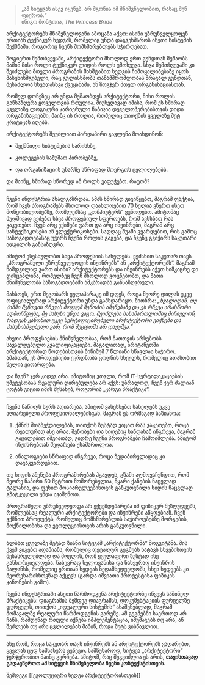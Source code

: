 > „ამ სიტყვას ისევ იყენებ. არ მგონია იმ მნიშვნელობით, რასაც შენ ფიქრობ.“  
> ინიგო მონტოია, _The Princess Bride_

არქიტექტორებს მნიშვნელოვანი ამოცანა აქვთ: ისინი უზრუნველყოფენ ერთიან ტექნიკურ ხედვას, რომელიც უნდა დაგვეხმაროს ისეთი სისტემის შექმნაში, როგორიც ჩვენს მომხმარებლებს სჭირდებათ.

ზოგიერთ შემთხვევაში, არქიტექტორი მხოლოდ ერთ გუნდთან მუშაობს  მაშინ მისი როლი ტექნიკურ ლიდის როლს ემთხვევა. სხვა შემთხვევაში კი შეიძლება მთელი პროგრამის მასშტაბით ხედვის ჩამოყალიბებაზე იყოს პასუხისმგებელი, რაც გულისხმობს თანამშრომლობას მრავალ გუნდთან, შესაძლოა სხვადასხვა ქვეყანაში, ან ზოგჯერ მთელ ორგანიზაციასთან.

რომელ დონეზეც არ უნდა მუშაობდეს არქიტექტორი, მისი როლის განსაზღვრა ყოველთვის რთულია. მიუხედავად იმისა, რომ ეს ხშირად ყველაზე ლოგიკური კარიერული ნაბიჯია დეველოპერებისთვის დიდი ორგანიზაციებში, მაინც ის როლია, რომელიც თითქმის ყველაზე მეტ კრიტიკას იღებს.

არქიტექტორებს შეუძლიათ პირდაპირი გავლენა მოახდინონ:

- შექმნილი სისტემების ხარისხზე,
    
- კოლეგების სამუშაო პირობებზე,
    
- და ორგანიზაციის უნარზე სწრაფად მოერგოს ცვლილებებს.
    

და მაინც, ხშირად სწორედ ამ როლს ვაფუჭებთ. რატომ?

---

ჩვენი ინდუსტრია ახალგაზრდაა. ამას ხშირად ვივიწყებთ, მაგრამ ფაქტია, რომ ჩვენ პროგრამებს მხოლოდ დაახლოებით 70 წელია ვწერთ ისეთ მოწყობილობებზე, რომლებსაც „კომპიუტერს“ ვუწოდებთ. ამიტომაც მუდმივად ვეძებთ სხვა პროფესიულ სფეროებს, რომ ავხსნათ რას ვაკეთებთ. ჩვენ არც ექიმები ვართ და არც ინჟინრები, მაგრამ არც სანტექნიკოსები ან ელექტრიკოსები. სადღაც შუაში ვვარდებით, რის გამოც საზოგადოებასაც უჭირს ჩვენი როლის გაგება, და ჩვენც გვიჭირს საკუთარი ადგილის განსაზღვრა.

ამიტომ ვსესხულობთ სხვა პროფესიის სახელებს. ვეძახით საკუთარ თავს „პროგრამული უზრუნველყოფის ინჟინრებს“ ან „არქიტექტორებს“. მაგრამ ნამდვილად ვართ ისინი? არქიტექტორებს და ინჟინრებს აქვთ სიმკაცრე და დისციპლინა, რომელზეც ჩვენ მხოლოდ ვოცნებობთ, და მათი მნიშვნელობა საზოგადოებაში აშკარადაა განსაზღვრული.

მახსოვს, ერთ მეგობარს ველაპარაკე იმ დღეს, როცა მეორე დილას უკვე ოფიციალურად არქიტექტორი უნდა გამხდარიყო. მითხრა: _„ხვალიდან, თუ პაბში შენთვის რჩევას მოგცემ შენობის აშენებაზე და ეს რჩევა არასწორი აღმოჩნდება, მე პასუხი უნდა ვაგო. შეიძლება სასამართლოშიც მიჩივლონ, რადგან კანონით უკვე სერტიფიცირებული არქიტექტორი ვიქნები და პასუხისმგებელი ვარ, რომ შეცდომა არ დავუშვა.“_

ასეთი პროფესიების მნიშვნელობაა, რომ მათთვის არსებობს სავალდებულო კვალიფიკაციები. მაგალითად, ბრიტანეთში არქიტექტორად წოდებისთვის მინიმუმ 7 წლიანი სწავლაა საჭირო. ამასთან, ეს პროფესიები ეყრდნობა ცოდნის სხეულს, რომელიც ათასობით წელია ვითარდება.

და ჩვენ?  ჯერ კიდევ არა. ამიტომაც ვთვლი, რომ IT-სერტიფიკაციების უმეტესობას რეალური ღირებულება არ აქვს: უბრალოდ, ჩვენ ჯერ ძალიან ცოტას ვიცით იმის შესახებ, როგორია „კარგი პრაქტიკა“.

---

ჩვენს ნაწილს სურს აღიარება, ამიტომ ვასესხებთ სახელებს უკვე აღიარებული პროფესიონალებისგან. მაგრამ ეს ორმაგად საზიანოა:

1. ქმნის შთაბეჭდილებას, თითქოს ზუსტად ვიცით რას ვაკეთებთ, როცა რეალურად ასე არაა. შენობები და ხიდებიც ხანდახან ინგრევა, მაგრამ გაცილებით იშვიათად, ვიდრე ჩვენი პროგრამები ჩამოიშლება. ამიტომ ინჟინრებთან შედარება უსამართლოა.
    
2. ანალოგიები სწრაფად ინგრევა, როცა ზედაპირულადაც კი დავაკვირდებით.
    

თუ ხიდის აშენება პროგრამირებას ჰგავდეს, გზაში აღმოვაჩენდით, რომ მეორე ნაპირი 50 მეტრით მოშორებულია, მყარი ქანების ნაცვლად ტალახია, და ფეხით მოსიარულეებისთვის განკუთვნილი ხიდის ნაცვლად გზატკეცილი უნდა ავაშენოთ.

პროგრამული უზრუნველყოფა არ ექვემდებარება იმ ფიზიკურ შეზღუდვებს, რომლებსაც რეალური არქიტექტორები და ინჟინრები აწყდებიან. ჩვენ ვქმნით პროდუქტს, რომელიც მომხმარებლის საჭიროებებზე მორგების, მოქნილობისა და ევოლუციისთვის არის განკუთვნილი.

---

ალბათ ყველაზე მეტად ზიანი სიტყვამ „არქიტექტორმა“ მოგვიტანა. მის ქვეშ ვიგებთ ადამიანს, რომელიც დეტალურ გეგმებს ხატავს სხვებისთვის შესასრულებლად და მოელის, რომ ყველაფერი ზუსტად ისე განხორციელდება. ნახევრად ხელოვანისა და ნახევრად ინჟინრის ბალანსს, რომელიც ერთიან ხედვას ზედამხედველობს, სხვა ხედვებს კი მეორეხარისხოვნად აქცევს (გარდა იშვიათი პროტესტისა ფიზიკის კანონების გამო).

ჩვენს ინდუსტრიაში ასეთი წარმოდგენა არქიტექტორზე იწვევს საშინელ პრაქტიკებს: დიაგრამის შემდეგ დიაგრამას, დოკუმენტაციის ფურცელზე ფურცელს, თითქოს „იდეალური სისტემის“ ასაშენებლად, მაგრამ მომავალზე რეალური წარმოდგენის გარეშე. ამ გეგმებში საერთოდ არ ჩანს, რამდენად რთული იქნება იმპლემენტაცია, იმუშავებს თუ არა, ან შეძლებს თუ არა ცვლილებას მაშინ, როცა მეტს ვისწავლით.

---

ასე რომ, როცა საკუთარ თავს ინჟინრებს ან არქიტექტორებს ვადარებთ, ყველას ცუდ სამსახურს ვუწევთ. სამწუხაროდ, სიტყვა „არქიტექტორი“ ჯერჯერობით მაინც გვრჩება. ამიტომ, რაც შეგვიძლია  ეს არის, **თავისთავად გადავწეროთ ამ სიტყვის მნიშვნელობა ჩვენი კონტექსტისთვის.**

შემდეგი [[ევოლუციური ხედვა არქიტექტორისთვის]]